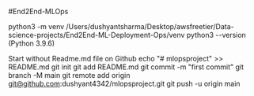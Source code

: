 #End2End-MLOps

python3 -m venv /Users/dushyantsharma/Desktop/awsfreetier/Data-science-projects/End2End-ML-Deployment-Ops/venv
python3 --version (Python 3.9.6)

Start without Readme.md file on Github
echo "# mlopsproject" >> README.md
git init
git add README.md
git commit -m "first commit"
git branch -M main
git remote add origin git@github.com:dushyant4342/mlopsproject.git
git push -u origin main